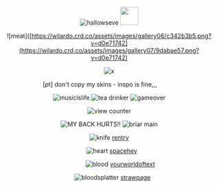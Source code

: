 <div align="center">

 ‎‎‎‎![hallowseve](https://media3.giphy.com/media/v1.Y2lkPTc5MGI3NjExd2wyeWg3eHNzYzk4MGVxOGZtZmFtdTdnbHhhbG84ZnF2eDd6ZDI3dCZlcD12MV9pbnRlcm5hbF9naWZfYnlfaWQmY3Q9cw/sAn0Tbgdtc2pjwJjx2/giphy.webp)  <img src="https://media1.giphy.com/media/v1.Y2lkPTc5MGI3NjExeXBiZGxqdDIzcW1pYnBrYWRidGx3Y29wMXVyejM3MGs0aXJ3bnZqdiZlcD12MV9pbnRlcm5hbF9naWZfYnlfaWQmY3Q9cw/DPqxvZebVFznIZdS1b/200w.webp" width="42" />

![meat]([https://wilardo.crd.co/assets/images/gallery06/c342b3b5.png?v=d0e71742](https://wilardo.crd.co/assets/images/gallery07/9dabae57.png?v=d0e71742)

![x](https://media2.giphy.com/media/v1.Y2lkPTc5MGI3NjExcm1qeG5rcGg0bm1vcTdmNTl2aXRheGJrbXh2ZjgwN2ZrNG80YXVvZyZlcD12MV9pbnRlcm5hbF9naWZfYnlfaWQmY3Q9Zw/nkXHY2sKj5ICgIjoso/giphy.gif)

[pt] don't copy my skins - inspo is fine‎‎‎‎,,, ‎‎‎‎ ‎‎‎‎  ‎‎‎‎  ‎‎‎‎  ‎‎‎‎ ‎‎‎‎ ‎‎‎‎  ‎‎‎‎   ‎‎‎‎ ‎‎‎‎ ‎‎‎‎  


![musicislife](https://i6.glitter-graphics.org/pub/976/976336iiof8g9a9g.gif) ![tea drinker](https://i6.glitter-graphics.org/pub/471/471346df7lfatg7n.gif) ![gameover](https://i.imgur.com/p5V9nz6.gif)

![view counter](https://komarev.com/ghpvc/?username=ha11owseve&label=🥩&color=75172a&style=plastic")

![MY BACK HURTS!!](https://i.imgur.com/Tu3CfQb.gif) ![briar main](https://i.imgur.com/FZluev0.gif)

![knife](https://64.media.tumblr.com/6436653fad41ce1a5e5550f11aa571a8/f651789587d2564c-53/s75x75_c1/a7268f3b999b87894d5872767c29095c8e7b3ed2.gifv) [rentry](https://rentry.co/hallowz_eve)

 ‎ ‎ ‎ ‎![heart](https://www.free-smileys.com/files/love-smileys/751.gif) [spacehey](https://spacehey.com/hallowseve)

 ‎ ‎ ‎ ‎ ‎ ‎ ‎ ‎ ‎ ‎ ‎ ‎ ‎ ‎![blood](https://files.catbox.moe/m14sm0.gif) [yourworldoftext](https://www.yourworldoftext.com/~ha11owseve/)
 
‎ ‎ ‎ ‎ ![bloodsplatter](https://64.media.tumblr.com/f57468fd0e968dfcdce28974d3f3a4b6/4149a1d35ab9816c-bc/s75x75_c1/df472fffe7b0b12ad2e4cdf550a8610d17e5c9d7.gifv) [strawpage](https://hallowzeve.straw.page)
